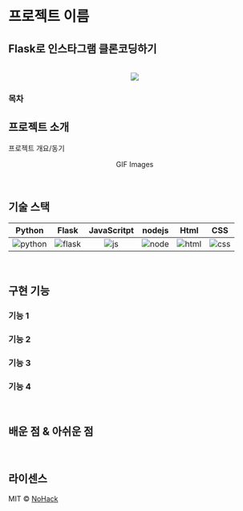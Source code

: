 # 프로젝트 이름

## Flask로 인스타그램 클론코딩하기

<p align="center">
  <br>
  <img src="https://user-images.githubusercontent.com/96915074/205502624-d505558d-e90f-4633-9e40-ed18e86aa41f.png">
  <br>
</p>

### 목차

## 프로젝트 소개

<p align="justify">
프로젝트 개요/동기
</p>

<p align="center">
GIF Images
</p>

<br>

## 기술 스택

|  Python   |  Flask   | JavaScritpt | nodejs  |  Html   |  CSS   |
| :-------: | :------: | :---------: | :-----: | :-----: | :----: |
| ![python] | ![flask] |    ![js]    | ![node] | ![html] | ![css] |

<br>

## 구현 기능

### 기능 1

### 기능 2

### 기능 3

### 기능 4

<br>

## 배운 점 & 아쉬운 점

<p align="justify">

</p>

<br>

## 라이센스

MIT &copy; [NoHack](mailto:lbjp114@gmail.com)

<!-- Stack Icon Refernces -->

[python]: https://user-images.githubusercontent.com/96915074/205503124-82b6bdee-617e-4322-b419-67b990ad9e2e.png
[flask]: https://user-images.githubusercontent.com/96915074/205503265-817a7e2d-99db-4c9a-9dfa-97f70d74edbd.png
[js]: https://user-images.githubusercontent.com/96915074/205502968-fa353a18-d2ea-4dc7-82cd-8dee073ad290.png
[node]: https://user-images.githubusercontent.com/96915074/205503374-ca28be62-d2f6-4295-add2-218ebf713b64.png
[html]: https://user-images.githubusercontent.com/96915074/205503617-a20f837d-9361-410c-8055-4e6190288c87.png
[css]: https://user-images.githubusercontent.com/96915074/205503667-3df278c7-1875-4ed3-bb3d-02ece1fcb029.png
